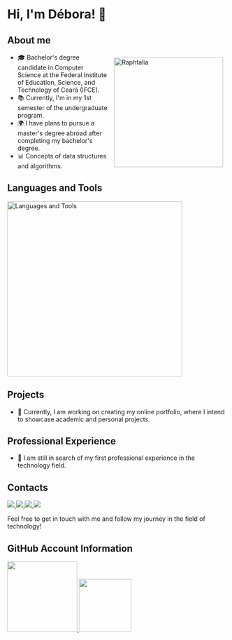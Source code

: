 # Hi, I'm Débora! 👋
## About me

<div> 
  <img align="right" alt="Raphtalia" height="250" src="https://i.pinimg.com/564x/6e/91/2f/6e912f30ee2b48ef7b33547cf8f267a7.jpg" style="padding: 10px;">
</div>
  <link rel="stylesheet" href=>

- 🎓 Bachelor's degree candidate in Computer Science at the Federal Institute of Education, Science, and Technology of Ceará (IFCE).
- 📚 Currently, I'm in my 1st semester of the undergraduate program.
- 🌍 I have plans to pursue a master's degree abroad after completing my bachelor's degree.
- 📊 Concepts of data structures and algorithms. 

## Languages and Tools
<a href="https://skillicons.dev">
  <img src="https://skillicons.dev/icons?i=c,js,html,css,linux,vscode,git,github" alt="Languages and Tools" width="400">
</a>

## Projects
- 🚧 Currently, I am working on creating my online portfolio, where I intend to showcase academic and personal projects.

## Professional Experience
- 🚀 I am still in search of my first professional experience in the technology field.

## Contacts
<!--LinkedIn-->
<a href="https://www.linkedin.com/in/deboradls" target="_blank">
  <img src="https://img.shields.io/badge/-LinkedIn-%230077B5?style=for-the-badge&logo=linkedin&logoColor=white">
</a> 
<!--Instagram-->
<a href="https://www.instagram.com/deboradls" target="_blank">
  <img src="https://img.shields.io/badge/-Instagram-%23E4405F?style=for-the-badge&logo=instagram&logoColor=white" target="_blank">
</a>
<!--Telegram-->
<a href="https://t.me/deboradls" target="_blank">
  <img src="https://img.shields.io/badge/-Telegram-%232CA5E0?style=for-the-badge&logo=telegram&logoColor=white" target="_blank">
</a>
<!--Outlook-->
<a href="mailto:deboradls@outlook.com.br" target="_blank">
  <img src="https://img.shields.io/badge/-Outlook-%230078D4?style=for-the-badge&logo=microsoft-outlook&logoColor=white" target="_blank">
</a>

Feel free to get in touch with me and follow my journey in the field of technology!

## GitHub Account Information
<a href="https://github.com/anuraghazra/github-readme-stats">
  <img height="160" src="https://github-readme-stats.vercel.app/api?username=deboradls&theme=dracula&hide=prs&show_icons=true&rank_icon=github&show=" />
</a>
<a href="https://github.com/anuraghazra/convoychat">
  <img height="120" src= "https://github-readme-stats.vercel.app/api/top-langs/?username=deboradls&layout=compact&theme=dracula" />
</a>
